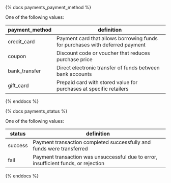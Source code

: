 {% docs payments_payment_method %}
    
One of the following values: 

| payment_method | definition                                                                   |
|----------------|------------------------------------------------------------------------------|
| credit_card    | Payment card that allows borrowing funds for purchases with deferred payment |
| coupon         | Discount code or voucher that reduces purchase price                         |
| bank_transfer  | Direct electronic transfer of funds between bank accounts                    |
| gift_card      | Prepaid card with stored value for purchases at specific retailers           |

{% enddocs %}

{% docs payments_status %}

One of the following values:

| status  | definition                                                                          |
|---------|-------------------------------------------------------------------------------------|
| success | Payment transaction completed successfully and funds were transferred               |
| fail    | Payment transaction was unsuccessful due to error, insufficient funds, or rejection |

{% enddocs %}
